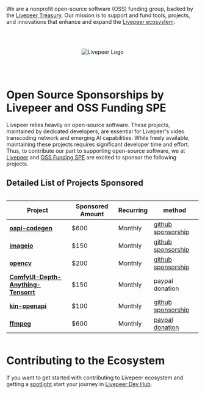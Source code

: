 We are a nonprofit open-source software (OSS) funding group, backed by the [Livepeer Treasury](https://explorer.livepeer.org/treasury/39549981365616941647238744664851111817074961843443607299795325625311288410936). Our mission is to support and fund tools, projects, and innovations that enhance and expand the [Livepeer ecosystem](https://www.livepeer.org/).

<br><br>
<p align="center">
  <img src="https://github.com/user-attachments/assets/7e3dde1d-7388-4b8e-8e42-dcf101420421" alt="Livepeer Logo">
</p>

<br><br>

# Open Source Sponsorships by Livepeer and OSS Funding SPE

Livepeer relies heavily on open-source software. These projects, maintained by dedicated developers, are essential for Livepeer's video transcoding network and emerging AI capabilities. While freely available, maintaining these projects requires significant developer time and effort. Thus, to contribute our part to supporting open-source software, we at [Livepeer](https://www.livepeer.org/) and [OSS Funding SPE](https://explorer.livepeer.org/treasury/39549981365616941647238744664851111817074961843443607299795325625311288410936) are excited to sponsor the following projects.

## Detailed List of Projects Sponsored

<div style="display: flex; justify-content: center;">
  
  | Project | Sponsored Amount | Recurring | method |
  |---------|------------------|-----------|--------|
  | **[oapi-codegen](https://github.com/oapi-codegen/oapi-codegen)** | $600 | Monthly | [github sponsorship](https://github.com/orgs/oss-funding/sponsoring) |
  | **[imageio](https://github.com/imageio/imageio)** | $150 | Monthly | [github sponsorship](https://github.com/orgs/oss-funding/sponsoring) |
  | **[opencv](https://github.com/opencv/opencv)** | $200 | Monthly | [github sponsorship](https://github.com/orgs/oss-funding/sponsoring) |
  | **[ComfyUI-Depth-Anything-Tensorrt](https://github.com/yuvraj108c/ComfyUI-Depth-Anything-Tensorrt)** | $150 | Monthly | paypal donation |
  | **[kin-openapi](https://github.com/getkin/kin-openapi)** | $100 | Monthly | [github sponsorship](https://github.com/orgs/oss-funding/sponsoring) |
  | **[ffmpeg](https://github.com/FFmpeg/FFmpeg)** | $600 | Monthly | [paypal donation](https://www.spi-inc.org/projects/ffmpeg/) |

</div>

# Contributing to the Ecosystem
If you want to get started with contributing to Livepeer ecosystem and getting a [spotlight](https://contributors-spotlight.rickstaa.dev/) start your journey in [Livepeer Dev Hub](https://www.livepeer.org/dev-hub).
